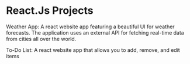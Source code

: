 # React.Js Projects
Weather App: A react website app featuring a beautiful UI for weather forecasts. The application uses an external
API for fetching real-time data from cities all over the world.

To-Do List: A react website app that allows you to add, remove, and edit items
